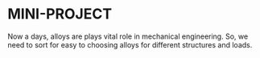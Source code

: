 # MINI-PROJECT
Now a days, alloys are plays vital role in mechanical engineering. So, we need to sort for easy to choosing alloys for different structures and loads.   
